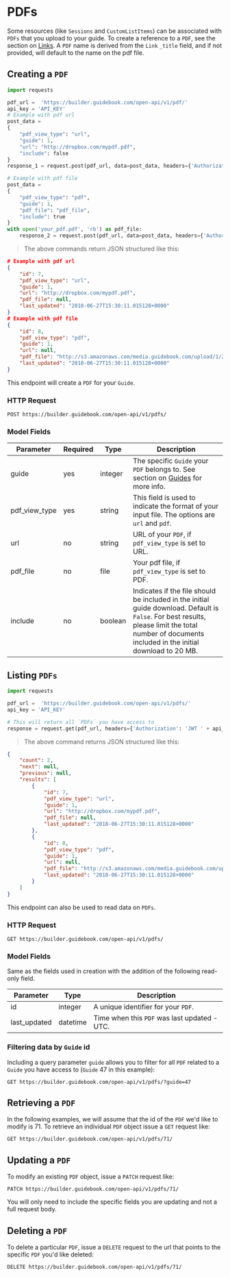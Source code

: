 # PDFs

Some resources (like `Sessions` and `CustomListItems`) can be associated with `PDFs` that you upload to your guide. To create a reference to a `PDF`, see the section on [Links](#links). A `PDF` name is derived from the `Link` `_title` field, and if not provided, will default to the name on the pdf file. 

## Creating a `PDF`


```python
import requests

pdf_url =  'https://builder.guidebook.com/open-api/v1/pdf/'
api_key = 'API_KEY'
# Example with pdf url
post_data =
{
    "pdf_view_type": "url",
    "guide": 1,
    "url": "http://dropbox.com/mypdf.pdf",
    "include": false
}
response_1 = request.post(pdf_url, data=post_data, headers={'Authorization': 'JWT ' + api_key}).json()

# Example with pdf file
post_data =
{
    "pdf_view_type": "pdf",
    "guide": 1,
    "pdf_file": "pdf_file",
    "include": true
}
with open('your_pdf.pdf', 'rb') as pdf_file:
	response_2 = request.post(pdf_url, data=post_data, headers={'Authorization': 'JWT ' + api_key}).json()

```

> The above commands return JSON structured like this:

```json
# Example with pdf url
{
    "id": 7,
    "pdf_view_type": "url",
    "guide": 1,
    "url": "http://dropbox.com/mypdf.pdf",
    "pdf_file": null,
    "last_updated": "2018-06-27T15:30:11.015128+0000"
}
# Example with pdf file
{
    "id": 8,
    "pdf_view_type": "pdf",
    "guide": 1,
    "url": null,
    "pdf_file": "http://s3.amazonaws.com/media.guidebook.com/upload/1/ZzpZyJOHxr8hkTAz9yC7h7zz5BWQ2URwjbtW.pdf",
    "last_updated": "2018-06-27T15:30:11.015128+0000"
}

```


This endpoint will create a `PDF` for your `Guide`.

### HTTP Request

`POST https://builder.guidebook.com/open-api/v1/pdfs/`

### Model Fields

Parameter            | Required  | Type    | Description
---------            | --------  | ------- | -----------
guide                | yes | integer  | The specific `Guide` your `PDF` belongs to.  See section on [Guides](#guides) for more info.
pdf_view_type		 | yes | string  | This field is used to indicate the format of your input file. The options are `url` and `pdf`.
url 				 | no | string  | URL of your `PDF`, if `pdf_view_type` is set to URL.
pdf_file 			 | no | file  | Your pdf file, if `pdf_view_type` is set to PDF.
include 			 | no | boolean  | Indicates if the file should be included in the initial guide download. Default is `False`. For best results, please limit the total number of documents included in the initial download to 20 MB.

## Listing `PDFs`


```python
import requests

pdf_url =  'https://builder.guidebook.com/open-api/v1/pdfs/'
api_key = 'API_KEY'

# This will return all `PDFs` you have access to
response = request.get(pdf_url, headers={'Authorization': 'JWT ' + api_key})
```

> The above command returns JSON structured like this:

```json
{
    "count": 2,
    "next": null,
    "previous": null,
    "results": [
        {
            "id": 7,
            "pdf_view_type": "url",
            "guide": 1,
            "url": "http://dropbox.com/mypdf.pdf",
            "pdf_file": null,
            "last_updated": "2018-06-27T15:30:11.015128+0000"
        },
        {
            "id": 8,
            "pdf_view_type": "pdf",
            "guide": 1,
            "url": null,
            "pdf_file": "http://s3.amazonaws.com/media.guidebook.com/upload/1/0Ezkq41pl591ayQEQTETToV2ml5mhTQn3V5l.pdf",
            "last_updated": "2018-06-27T15:30:11.015128+0000"
        }
    ]
}
```


This endpoint can also be used to read data on `PDFs`.

### HTTP Request

`GET https://builder.guidebook.com/open-api/v1/pdfs/`

### Model Fields

Same as the fields used in creation with the addition of the following read-only field.

Parameter       | Type    | Description
---------       | ------- | -----------
id              | integer  | A unique identifier for your `PDF`.
last_updated    | datetime	| Time when this `PDF` was last updated - UTC.


### Filtering data by `Guide` id

Including a query parameter `guide` allows you to filter for all `PDF` related to a `Guide` you have access to (`Guide` 47 in this example):

`GET https://builder.guidebook.com/open-api/v1/pdfs/?guide=47`


## Retrieving a `PDF`
In the following examples, we will assume that the id of the `PDF` we'd like to modify is 71.
To retrieve an individual `PDF` object issue a `GET` request like:

`GET https://builder.guidebook.com/open-api/v1/pdfs/71/`

## Updating a `PDF`

To modify an existing `PDF` object, issue a `PATCH` request like:

`PATCH https://builder.guidebook.com/open-api/v1/pdfs/71/`

You will only need to include the specific fields you are updating and not a full request body.

## Deleting a `PDF`

To delete a particular `PDF`, issue a `DELETE` request to the url that points to the specific `PDF` you'd like deleted:

`DELETE https://builder.guidebook.com/open-api/v1/pdfs/71/`
